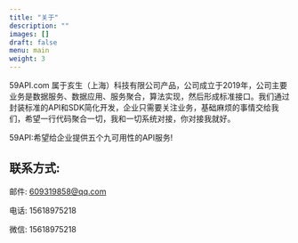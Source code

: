 ```yaml
---
title: "关于"
description: ""
images: []
draft: false
menu: main
weight: 3
---
```


59API.com 属于亥生（上海）科技有限公司产品，公司成立于2019年，公司主要业务是数据服务、数据应用、服务聚合，算法实现，然后形成标准接口。我们通过封装标准的API和SDK简化开发，企业只需要关注业务，基础麻烦的事情交给我们，希望一行代码聚合一切，我和一切系统对接，你对接我就好。

59API:希望给企业提供五个九可用性的API服务!

## 联系方式:

邮件: 609319858@qq.com

电话: 15618975218

微信: 15618975218
